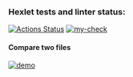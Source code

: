 ### Hexlet tests and linter status:
[![Actions Status](https://github.com/DamperX/frontend-project-lvl2/workflows/hexlet-check/badge.svg)](https://github.com/DamperX/frontend-project-lvl2/actions) [![my-check](https://github.com/DamperX/frontend-project-lvl2/actions/workflows/my-check.yml/badge.svg?branch=main&event=push)](https://github.com/DamperX/frontend-project-lvl2/actions/workflows/my-check.yml)



#### Compare two files

[![demo](https://asciinema.org/a/3CNC7CkFIwk8koDubELcQKSo3.svg)](https://asciinema.org/a/3CNC7CkFIwk8koDubELcQKSo3)
